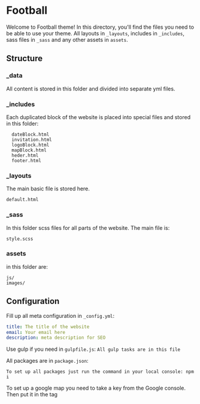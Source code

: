 # Football

Welcome to Football theme! In this directory, you'll find the files you need to be able to use your theme. All layouts in `_layouts`, includes in `_includes`, sass files in `_sass` and any other assets in `assets`.

## Structure

### \_data

All content is stored in this folder and divided into separate yml files.

### \_includes

Each duplicated block of the website is placed into special files and stored in this folder:

      dateBlock.html
      invitation.html
      logoBlock.html
      mapBlock.html
      heder.html
      footer.html

### \_layouts

The main basic file is stored here.

    default.html

### \_sass

In this folder scss files for all parts of the website. The main file is:

    style.scss

### assets

in this folder are:

    js/
    images/

## Configuration

Fill up all meta configuration in `_config.yml`:

```yaml
title: The title of the website
email: Your email here
description: meta description for SEO
```

Use gulp if you need in `gulpfile.js`: `All gulp tasks are in this file`

All packages are in `package.json`:

    To set up all packages just run the command in your local console: npm i

To set up a google map you need to take a key from the Google console. Then put it in the tag <script> as it is shown below. This tag has to be located on the bottom of `_layouts/default.html` :

        <script async defer
          src="https://maps.googleapis.com/maps/api/js?key=API_KEY=initMap&libraries=&v=weekly">
        </script>

To set up the coordinates of your place take them from google map and then put them in:

        assets/js/main.js -> line 15 -> const uluru = { lat: 39.7219538, lng: -91.5098444 };

## Contributing

Pull requests are welcome on GitHub at https://github.com/makecodework/football.

## License

The theme is available as open source under the terms of the [MIT License](https://opensource.org/licenses/MIT).

